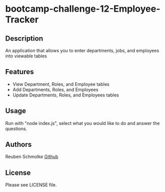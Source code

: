 # bootcamp-challenge-12-Employee-Tracker

## Description

An application that allows you to enter departments, jobs, and employees into viewable tables

## Features

- View Department, Roles, and Employee tables
- Add Departments, Roles, and Employees
- Update Departments, Roles, and Employees tables

## Usage

Run with "node index.js", select what you would like to do and answer the questions.

## Authors

Reuben Schmolke [Github](https://github.com/RoobyDoobster)

## License

Please see LICENSE file.